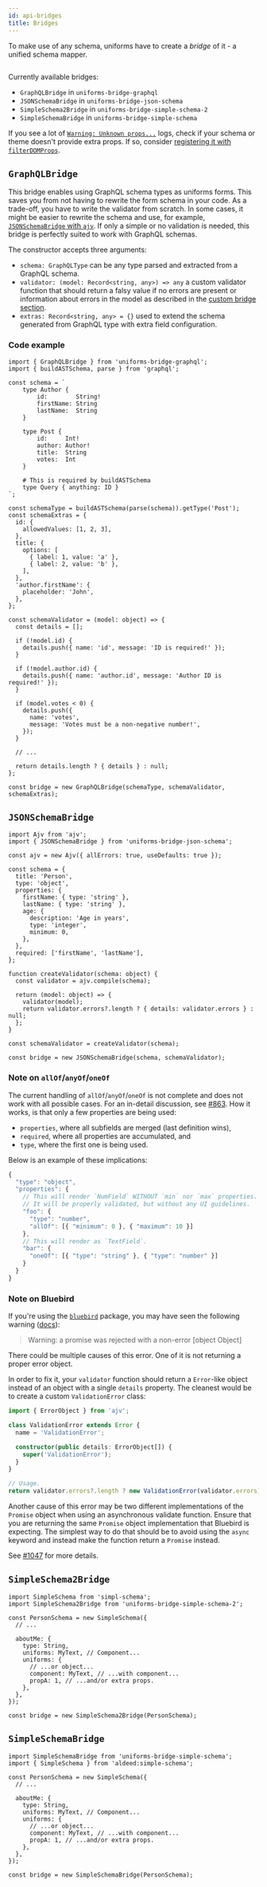 ```yaml
---
id: api-bridges
title: Bridges
---
```


To make use of any schema, uniforms have to create a _bridge_ of it - a unified schema mapper.

<p align="center">
  <img src="/img/bridge-concept.svg" alt="" />
</p>

Currently available bridges:

- `GraphQLBridge` in `uniforms-bridge-graphql`
- `JSONSchemaBridge` in `uniforms-bridge-json-schema`
- `SimpleSchema2Bridge` in `uniforms-bridge-simple-schema-2`
- `SimpleSchemaBridge` in `uniforms-bridge-simple-schema`

If you see a lot of [`Warning: Unknown props...`](https://fb.me/react-unknown-prop) logs, check if your schema or theme doesn't provide extra props. If so, consider [registering it with `filterDOMProps`](/docs/api-helpers#filterdomprops).

## `GraphQLBridge`

This bridge enables using GraphQL schema types as uniforms forms.
This saves you from not having to rewrite the form schema in your code.
As a trade-off, you have to write the validator from scratch. In some cases, it might be easier to rewrite the schema and use, for example, [`JSONSchemaBridge` with `ajv`](/docs/api-bridges#jsonschemabridge).
If only a simple or no validation is needed, this bridge is perfectly suited to work with GraphQL schemas.

The constructor accepts three arguments:

- `schema: GraphQLType` can be any type parsed and extracted from a GraphQL schema.
- `validator: (model: Record<string, any>) => any` a custom validator function that should return a falsy value if no errors are present or information about errors in the model as described in the [custom bridge section](/docs/examples-custom-bridge#validator-definition).
- `extras: Record<string, any> = {}` used to extend the schema generated from GraphQL type with extra field configuration.

### Code example

```tsx
import { GraphQLBridge } from 'uniforms-bridge-graphql';
import { buildASTSchema, parse } from 'graphql';

const schema = `
    type Author {
        id:        String!
        firstName: String
        lastName:  String
    }

    type Post {
        id:     Int!
        author: Author!
        title:  String
        votes:  Int
    }

    # This is required by buildASTSchema
    type Query { anything: ID }
`;

const schemaType = buildASTSchema(parse(schema)).getType('Post');
const schemaExtras = {
  id: {
    allowedValues: [1, 2, 3],
  },
  title: {
    options: [
      { label: 1, value: 'a' },
      { label: 2, value: 'b' },
    ],
  },
  'author.firstName': {
    placeholder: 'John',
  },
};

const schemaValidator = (model: object) => {
  const details = [];

  if (!model.id) {
    details.push({ name: 'id', message: 'ID is required!' });
  }

  if (!model.author.id) {
    details.push({ name: 'author.id', message: 'Author ID is required!' });
  }

  if (model.votes < 0) {
    details.push({
      name: 'votes',
      message: 'Votes must be a non-negative number!',
    });
  }

  // ...

  return details.length ? { details } : null;
};

const bridge = new GraphQLBridge(schemaType, schemaValidator, schemaExtras);
```

## `JSONSchemaBridge`

```tsx
import Ajv from 'ajv';
import { JSONSchemaBridge } from 'uniforms-bridge-json-schema';

const ajv = new Ajv({ allErrors: true, useDefaults: true });

const schema = {
  title: 'Person',
  type: 'object',
  properties: {
    firstName: { type: 'string' },
    lastName: { type: 'string' },
    age: {
      description: 'Age in years',
      type: 'integer',
      minimum: 0,
    },
  },
  required: ['firstName', 'lastName'],
};

function createValidator(schema: object) {
  const validator = ajv.compile(schema);

  return (model: object) => {
    validator(model);
    return validator.errors?.length ? { details: validator.errors } : null;
  };
}

const schemaValidator = createValidator(schema);

const bridge = new JSONSchemaBridge(schema, schemaValidator);
```

### Note on `allOf`/`anyOf`/`oneOf`

The current handling of `allOf`/`anyOf`/`oneOf` is not complete and does not work with all possible cases. For an in-detail discussion, see [\#863](https://github.com/vazco/uniforms/issues/863). How it works, is that only a few properties are being used:

- `properties`, where all subfields are merged (last definition wins),
- `required`, where all properties are accumulated, and
- `type`, where the first one is being used.

Below is an example of these implications:

```ts
{
  "type": "object",
  "properties": {
    // This will render `NumField` WITHOUT `min` nor `max` properties.
    // It will be properly validated, but without any UI guidelines.
    "foo": {
      "type": "number",
      "allOf": [{ "minimum": 0 }, { "maximum": 10 }]
    },
    // This will render as `TextField`.
    "bar": {
      "oneOf": [{ "type": "string" }, { "type": "number" }]
    }
  }
}
```

### Note on Bluebird

If you're using the [`bluebird`](https://www.npmjs.com/package/bluebird) package, you may have seen the following warning ([docs](http://bluebirdjs.com/docs/warning-explanations.html#warning-a-promise-was-rejected-with-a-non-error)):

> Warning: a promise was rejected with a non-error [object Object]

There could be multiple causes of this error. One of it is not returning a proper error object.

In order to fix it, your `validator` function should return a `Error`-like object instead of an object with a single `details` property. The cleanest would be to create a custom `ValidationError` class:

```ts
import { ErrorObject } from 'ajv';

class ValidationError extends Error {
  name = 'ValidationError';

  constructor(public details: ErrorObject[]) {
    super('ValidationError');
  }
}

// Usage.
return validator.errors?.length ? new ValidationError(validator.errors) : null;
```

Another cause of this error may be two different implementations of the `Promise` object when using an asynchronous validate function.
Ensure that you are returning the same `Promise` object implementation that Bluebird is expecting.
The simplest way to do that should be to avoid using the `async` keyword and instead make the function return a `Promise` instead.

See [#1047](https://github.com/vazco/uniforms/discussions/1047) for more details.

## `SimpleSchema2Bridge`

```tsx
import SimpleSchema from 'simpl-schema';
import SimpleSchema2Bridge from 'uniforms-bridge-simple-schema-2';

const PersonSchema = new SimpleSchema({
  // ...

  aboutMe: {
    type: String,
    uniforms: MyText, // Component...
    uniforms: {
      // ...or object...
      component: MyText, // ...with component...
      propA: 1, // ...and/or extra props.
    },
  },
});

const bridge = new SimpleSchema2Bridge(PersonSchema);
```

## `SimpleSchemaBridge`

```tsx
import SimpleSchemaBridge from 'uniforms-bridge-simple-schema';
import { SimpleSchema } from 'aldeed:simple-schema';

const PersonSchema = new SimpleSchema({
  // ...

  aboutMe: {
    type: String,
    uniforms: MyText, // Component...
    uniforms: {
      // ...or object...
      component: MyText, // ...with component...
      propA: 1, // ...and/or extra props.
    },
  },
});

const bridge = new SimpleSchemaBridge(PersonSchema);
```
